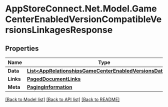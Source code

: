 # AppStoreConnect.Net.Model.GameCenterEnabledVersionCompatibleVersionsLinkagesResponse

## Properties

Name | Type | Description | Notes
------------ | ------------- | ------------- | -------------
**Data** | [**List&lt;AppRelationshipsGameCenterEnabledVersionsDataInner&gt;**](AppRelationshipsGameCenterEnabledVersionsDataInner.md) |  | 
**Links** | [**PagedDocumentLinks**](PagedDocumentLinks.md) |  | 
**Meta** | [**PagingInformation**](PagingInformation.md) |  | [optional] 

[[Back to Model list]](../README.md#documentation-for-models) [[Back to API list]](../README.md#documentation-for-api-endpoints) [[Back to README]](../README.md)

